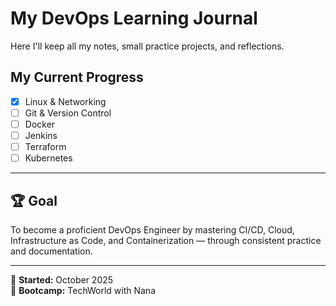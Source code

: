 # My DevOps Learning Journal
  
Here I'll keep all my notes, small practice projects, and reflections.

## My Current Progress
- [x] Linux & Networking
- [ ] Git & Version Control
- [ ] Docker
- [ ] Jenkins
- [ ] Terraform
- [ ] Kubernetes

---

## 🏆 Goal
To become a proficient DevOps Engineer by mastering CI/CD, Cloud, Infrastructure as Code, and Containerization — through consistent practice and documentation.

---

📅 **Started:** October 2025  
🧠 **Bootcamp:** TechWorld with Nana  
